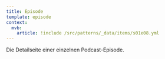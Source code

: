 ```yaml
---
title: Episode
template: episode
context:
  mvb:
    article: !include /src/patterns/_data/items/s01e08.yml
---
```

Die Detailseite einer einzelnen Podcast-Episode.
